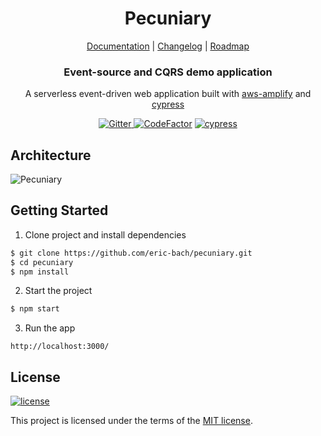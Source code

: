 <h1 align="center">
  Pecuniary
</h1>

<p align="center">
  <a href="#">Documentation</a> |
  <a href="#">Changelog</a> |
  <a href="#">Roadmap</a>
</p>

<h3 align="center">
  Event-source and CQRS demo application
</h3>

<p align="center">
  A serverless event-driven web application built with <a href="https://github.com/aws/aws-amplify">aws-amplify</a> and <a href="https://github.com/cypress-io/cypress">cypress</a>
</p>

<p align="center">
  <a href="https://gitter.im/pecuniary/community">
    <img src="https://img.shields.io/gitter/room/pecuniary/community" alt="Gitter"/>
  </a>
  <a href="https://www.codefactor.io/repository/github/eric-bach/pecuniary"><img src="https://www.codefactor.io/repository/github/eric-bach/pecuniary/badge" alt="CodeFactor" /></a>
  <a href="https://cypress.io">
    <img src="https://img.shields.io/badge/cypress.io-tests-green.svg?style=flat-square" alt="cypress"/>
  </a>
</p>

## Architecture

![Pecuniary](https://github.com/eric-bach/pecuniary/tree/master/doc/architecture.jpg)

## Getting Started

1. Clone project and install dependencies

```bash
$ git clone https://github.com/eric-bach/pecuniary.git
$ cd pecuniary
$ npm install
```

2. Start the project

```bash
$ npm start
```

3. Run the app

```
http://localhost:3000/
```

## License

[![license](https://img.shields.io/badge/license-MIT-green.svg)](https://github.com/eric-bach/pecuniary/blob/master/LICENSE)

This project is licensed under the terms of the [MIT license](/LICENSE).
